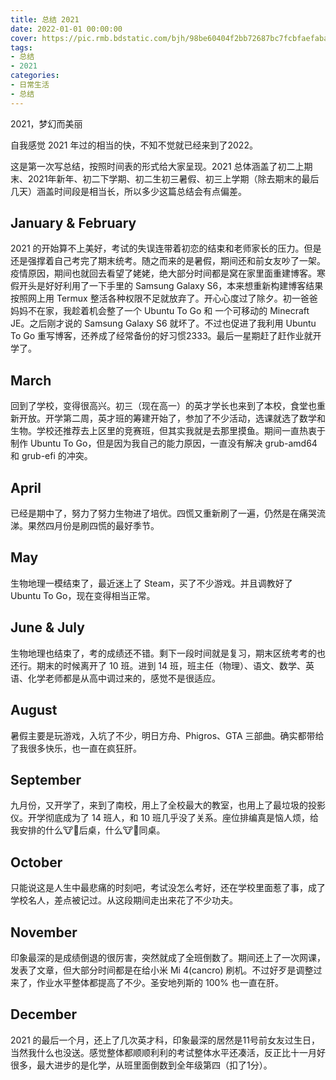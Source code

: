 ```yaml
---
title: 总结 2021
date: 2022-01-01 00:00:00
cover: https://pic.rmb.bdstatic.com/bjh/98be60404f2bb72687bc7fcbfaefaba7.png
tags:
- 总结
- 2021
categories:
- 日常生活
- 总结
---
```

2021，梦幻而美丽
<!--more-->
自我感觉 2021 年过的相当的快，不知不觉就已经来到了2022。

这是第一次写总结，按照时间表的形式给大家呈现。2021 总体涵盖了初二上期末、2021年新年、初二下学期、初二生初三暑假、初三上学期（除去期末的最后几天）涵盖时间段是相当长，所以多少这篇总结会有点偏差。

## January & February

2021 的开始算不上美好，考试的失误连带着初恋的结束和老师家长的压力。但是还是强撑着自己考完了期末统考。随之而来的是暑假，期间还和前女友吵了一架。疫情原因，期间也就回去看望了姥姥，绝大部分时间都是窝在家里面重建博客。寒假开头是好好利用了一下手里的 Samsung Galaxy S6，本来想重新构建博客结果按照网上用 Termux 整活各种权限不足就放弃了。开心心度过了除夕。初一爸爸妈妈不在家，我趁着机会整了一个 Ubuntu To Go 和 一个可移动的 Minecraft JE。之后刚才说的 Samsung Galaxy S6 就坏了。不过也促进了我利用 Ubuntu To Go 重写博客，还养成了经常备份的好习惯2333。最后一星期赶了赶作业就开学了。

## March


回到了学校，变得很高兴。初三（现在高一）的英才学长也来到了本校，食堂也重新开放。开学第二周，英才班的筹建开始了，参加了不少活动，选课就选了数学和生物。学校还推荐去上区里的竞赛班，但其实我就是去那里摸鱼。期间一直热衷于制作 Ubuntu To Go，但是因为我自己的能力原因，一直没有解决 grub-amd64 和 grub-efi 的冲突。

## April

已经是期中了，努力了努力生物进了培优。四慌又重新刷了一遍，仍然是在痛哭流涕。果然四月份是刷四慌的最好季节。

## May

生物地理一模结束了，最近迷上了 Steam，买了不少游戏。并且调教好了 Ubuntu To Go，现在变得相当正常。

## June & July

生物地理也结束了，考的成绩还不错。剩下一段时间就是复习，期末区统考考的也还行。期末的时候离开了 10 班。进到 14 班，班主任（物理）、语文、数学、英语、化学老师都是从高中调过来的，感觉不是很适应。

## August

暑假主要是玩游戏，入坑了不少，明日方舟、Phigros、GTA 三部曲。确实都带给了我很多快乐，也一直在疯狂肝。

## September

九月份，又开学了，来到了南校，用上了全校最大的教室，也用上了最垃圾的投影仪。开学彻底成为了 14 班人，和 10 班几乎没了关系。座位排编真是恼人烦，给我安排的什么🐮🐴后桌，什么🐮🐴同桌。

## October

只能说这是人生中最悲痛的时刻吧，考试没怎么考好，还在学校里面惹了事，成了学校名人，差点被记过。从这段期间走出来花了不少功夫。

## November

印象最深的是成绩倒退的很厉害，突然就成了全班倒数了。期间还上了一次网课，发表了文章，但大部分时间都是在给小米 Mi 4(cancro) 刷机。不过好歹是调整过来了，作业水平整体都提高了不少。圣安地列斯的 100% 也一直在肝。

## December

2021 的最后一个月，还上了几次英才科，印象最深的居然是11号前女友过生日，当然我什么也没送。感觉整体都顺顺利利的考试整体水平还凑活，反正比十一月好很多，最大进步的是化学，从班里面倒数到全年级第四（扣了1分）。
